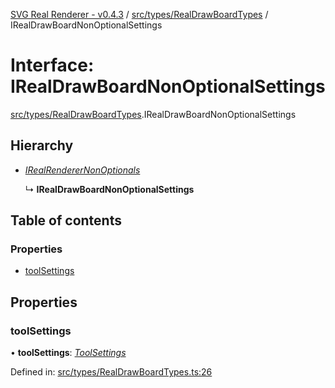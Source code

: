 [SVG Real Renderer - v0.4.3](../docs.md) / [src/types/RealDrawBoardTypes](../modules/src_types_realdrawboardtypes.md) / IRealDrawBoardNonOptionalSettings

# Interface: IRealDrawBoardNonOptionalSettings

[src/types/RealDrawBoardTypes](../modules/src_types_realdrawboardtypes.md).IRealDrawBoardNonOptionalSettings

## Hierarchy

* [*IRealRendererNonOptionals*](src_types_realrenderertypes.irealrenderernonoptionals.md)

  ↳ **IRealDrawBoardNonOptionalSettings**

## Table of contents

### Properties

- [toolSettings](src_types_realdrawboardtypes.irealdrawboardnonoptionalsettings.md#toolsettings)

## Properties

### toolSettings

• **toolSettings**: [*ToolSettings*](../modules/src_renderers_realdrawboard_tools_tools.md#toolsettings)

Defined in: [src/types/RealDrawBoardTypes.ts:26](https://github.com/HarshKhandeparkar/svg-real-renderer/blob/606fa79/src/types/RealDrawBoardTypes.ts#L26)
